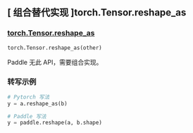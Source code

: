 ## [ 组合替代实现 ]torch.Tensor.reshape_as

### [torch.Tensor.reshape_as](https://pytorch.org/docs/stable/generated/torch.Tensor.reshape_as.html#torch.Tensor.reshape_as)

```python
torch.Tensor.reshape_as(other)
```

Paddle 无此 API，需要组合实现。

### 转写示例

```python
# Pytorch 写法
y = a.reshape_as(b)

# Paddle 写法
y = paddle.reshape(a, b.shape)
```
